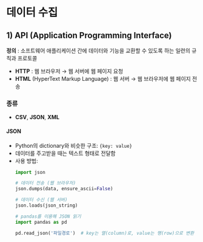 # 데이터 수집

## 1) API (Application Programming Interface)

**정의** : 소프트웨어 애플리케이션 간에 데이터와 기능을 교환할 수 있도록 하는 일련의 규칙과 프로토콜

- **HTTP** : 웹 브라우저 → 웹 서버에 웹 페이지 요청
- **HTML** (HyperText Markup Language) : 웹 서버 → 웹 브라우저에 웹 페이지 전송

### 종류
- **CSV**, **JSON**, **XML**

#### JSON
- Python의 dictionary와 비슷한 구조: `{key: value}`
- 데이터를 주고받을 때는 텍스트 형태로 전달함
- 사용 방법:
  ```python
  import json

  # 데이터 전송 (웹 브라우저)
  json.dumps(data, ensure_ascii=False)

  # 데이터 수신 (웹 서버)
  json.loads(json_string)

  # pandas를 이용해 JSON 읽기
  import pandas as pd

  pd.read_json('파일경로')  # key는 열(column)로, value는 행(row)으로 변환

